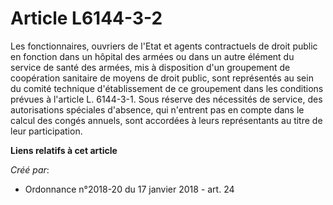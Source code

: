 # Article L6144-3-2

Les fonctionnaires, ouvriers de l'Etat et agents contractuels de droit public en fonction dans un hôpital des armées ou dans
un autre élément du service de santé des armées, mis à disposition d'un groupement de coopération sanitaire de moyens de
droit public, sont représentés au sein du comité technique d'établissement de ce groupement dans les conditions prévues à
l'article L. 6144-3-1. Sous réserve des nécessités de service, des autorisations spéciales d'absence, qui n'entrent pas en
compte dans le calcul des congés annuels, sont accordées à leurs représentants au titre de leur participation.

**Liens relatifs à cet article**

_Créé par_:

  - Ordonnance n°2018-20 du 17 janvier 2018 - art. 24
